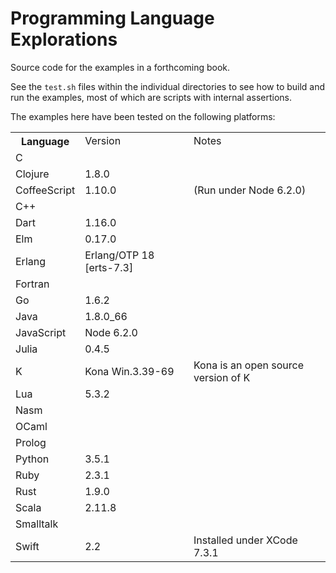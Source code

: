 # Programming Language Explorations

Source code for the examples in a forthcoming book.

See the `test.sh` files within the individual directories to see how to build and run the examples, most of which are scripts with internal assertions.

The examples here have been tested on the following platforms:

<table>
<tr><th>Language<td>Version<td>Notes
<tr><td>C<td><td>
<tr><td>Clojure<td>1.8.0<td>
<tr><td>CoffeeScript<td>1.10.0<td>(Run under Node 6.2.0)
<tr><td>C++<td><td>
<tr><td>Dart<td>1.16.0<td>
<tr><td>Elm<td>0.17.0<td>
<tr><td>Erlang<td>Erlang/OTP 18 [erts-7.3]<td>
<tr><td>Fortran<td><td>
<tr><td>Go<td>1.6.2<td>
<tr><td>Java<td>1.8.0_66<td>
<tr><td>JavaScript<td>Node 6.2.0<td>
<tr><td>Julia<td>0.4.5<td>
<tr><td>K<td>Kona Win.3.39-69<td>Kona is an open source version of K
<tr><td>Lua<td>5.3.2<td>
<tr><td>Nasm<td><td>
<tr><td>OCaml<td><td>
<tr><td>Prolog<td><td>
<tr><td>Python<td>3.5.1<td>
<tr><td>Ruby<td>2.3.1<td>
<tr><td>Rust<td>1.9.0<td>
<tr><td>Scala<td>2.11.8<td>
<tr><td>Smalltalk<td><td>
<tr><td>Swift<td>2.2<td>Installed under XCode 7.3.1
</table>

